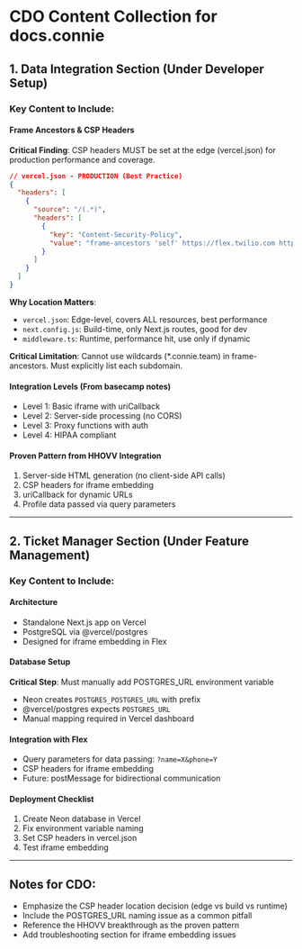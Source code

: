 # CDO Content Collection for docs.connie

## 1. Data Integration Section (Under Developer Setup)

### Key Content to Include:

#### Frame Ancestors & CSP Headers
**Critical Finding**: CSP headers MUST be set at the edge (vercel.json) for production performance and coverage.

```json
// vercel.json - PRODUCTION (Best Practice)
{
  "headers": [
    {
      "source": "/(.*)", 
      "headers": [
        {
          "key": "Content-Security-Policy",
          "value": "frame-ancestors 'self' https://flex.twilio.com https://*.flex.twilio.com https://*.twilio.com https://*.twil.io https://connie.team https://*.connie.team [LIST ALL SUBDOMAINS]"
        }
      ]
    }
  ]
}
```

**Why Location Matters**:
- `vercel.json`: Edge-level, covers ALL resources, best performance
- `next.config.js`: Build-time, only Next.js routes, good for dev
- `middleware.ts`: Runtime, performance hit, use only if dynamic

**Critical Limitation**: Cannot use wildcards (*.connie.team) in frame-ancestors. Must explicitly list each subdomain.

#### Integration Levels (From basecamp notes)
- Level 1: Basic iframe with uriCallback
- Level 2: Server-side processing (no CORS)
- Level 3: Proxy functions with auth
- Level 4: HIPAA compliant

#### Proven Pattern from HHOVV Integration
1. Server-side HTML generation (no client-side API calls)
2. CSP headers for iframe embedding
3. uriCallback for dynamic URLs
4. Profile data passed via query parameters

---

## 2. Ticket Manager Section (Under Feature Management)

### Key Content to Include:

#### Architecture
- Standalone Next.js app on Vercel
- PostgreSQL via @vercel/postgres
- Designed for iframe embedding in Flex

#### Database Setup
**Critical Step**: Must manually add POSTGRES_URL environment variable
- Neon creates `POSTGRES_POSTGRES_URL` with prefix
- @vercel/postgres expects `POSTGRES_URL`
- Manual mapping required in Vercel dashboard

#### Integration with Flex
- Query parameters for data passing: `?name=X&phone=Y`
- CSP headers for iframe embedding
- Future: postMessage for bidirectional communication

#### Deployment Checklist
1. Create Neon database in Vercel
2. Fix environment variable naming
3. Set CSP headers in vercel.json
4. Test iframe embedding

---

## Notes for CDO:
- Emphasize the CSP header location decision (edge vs build vs runtime)
- Include the POSTGRES_URL naming issue as a common pitfall
- Reference the HHOVV breakthrough as the proven pattern
- Add troubleshooting section for iframe embedding issues